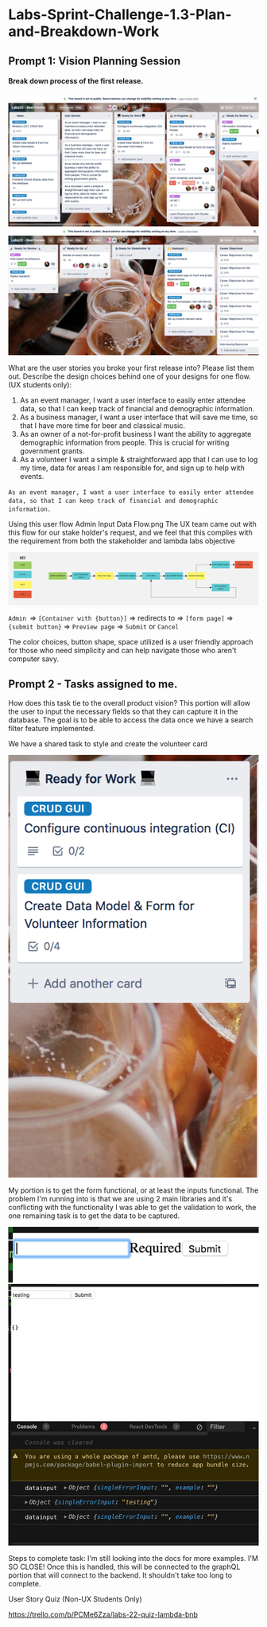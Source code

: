 
# Labs-Sprint-Challenge-1.3-Plan-and-Breakdown-Work

## Prompt 1: Vision Planning Session 

#### Break down process of the first release.


<img src="https://github.com/ebisLab/Labs-Sprint-Challenge-1.3-Plan-and-Breakdown-Work/blob/master/Screen%20Shot%202020-03-27%20at%2011.18.57%20AM.png?raw=true">



<img src="https://github.com/ebisLab/Labs-Sprint-Challenge-1.3-Plan-and-Breakdown-Work/blob/master/Screen%20Shot%202020-03-27%20at%2011.20.43%20AM.png?raw=true">


What are the user stories you broke your first release into? Please list them out.
Describe the design choices behind one of your designs for one flow. (UX students only):

1. As an event manager, I want a user interface to easily enter attendee data, so that I can keep track of financial and demographic information.
2. As a business manager, I want a user interface that will save me time, so that I have more time for beer and classical music.
3. As an owner of a not-for-profit business I want the ability to aggregate demographic information from people. This is crucial for writing government grants.
4. As a volunteer I want a simple & straightforward app that I can use to log my time, data for areas I am responsible for, and sign up to help with events.


`
As an event manager, I want a user interface to easily enter attendee data, so that I can keep track of financial and demographic information.
`

 Using this user flow Admin Input Data Flow.png
The UX team came out with this flow for our stake holder's request, and we feel that this complies with the requirement from both the stakeholder and lambda labs objective

<img src="https://github.com/ebisLab/Labs-Sprint-Challenge-1.3-Plan-and-Breakdown-Work/blob/master/Admin%20Input%20Data%20Flow.png?raw=true">

`Admin `=> `[Container with {button}]` => redirects to => `[form page]` => `{submit button}` => `Preview page` => `Submit`                                                                                or `Cancel`
 
 The color choices, button shape, space utilized is a user friendly approach for those who need simplicity and can help navigate those who aren't computer savy.                                                                                                    
                                                                                                     
## Prompt 2 - Tasks assigned to me.


How does this task tie to the overall product vision?
This portion will allow the user to input the necessary fields so that they can capture it in the database. The goal is to be able to access the data once we have a search filter feature implemented. 

We have a shared task to style and create the volunteer card 

<img src="https://github.com/ebisLab/Labs-Sprint-Challenge-1.3-Plan-and-Breakdown-Work/blob/master/Screen%20Shot%202020-03-27%20at%2012.24.33%20PM.png?raw=true">

My portion is to get the form functional, or at least the inputs functional. The problem I'm running into is that we are using 2 main libraries and it's conflicting with the functionality 
I was able to get the validation to work, the one remaining task is to get the data to be captured. 


<img src="https://github.com/ebisLab/Labs-Sprint-Challenge-1.3-Plan-and-Breakdown-Work/blob/master/Screen%20Shot%202020-03-27%20at%2012.27.35%20PM.png?raw=true">




<img src="https://github.com/ebisLab/Labs-Sprint-Challenge-1.3-Plan-and-Breakdown-Work/blob/master/Screen%20Shot%202020-03-27%20at%2012.28.53%20PM.png?raw=true">


Steps to complete task: 
I'm still looking into the docs for more examples. I'M SO CLOSE! 
Once this is handled, this will be connected to the graphQL portion that will connect to the backend. It shouldn't take too long to complete.


User Story Quiz (Non-UX Students Only)

https://trello.com/b/PCMe6Zza/labs-22-quiz-lambda-bnb


